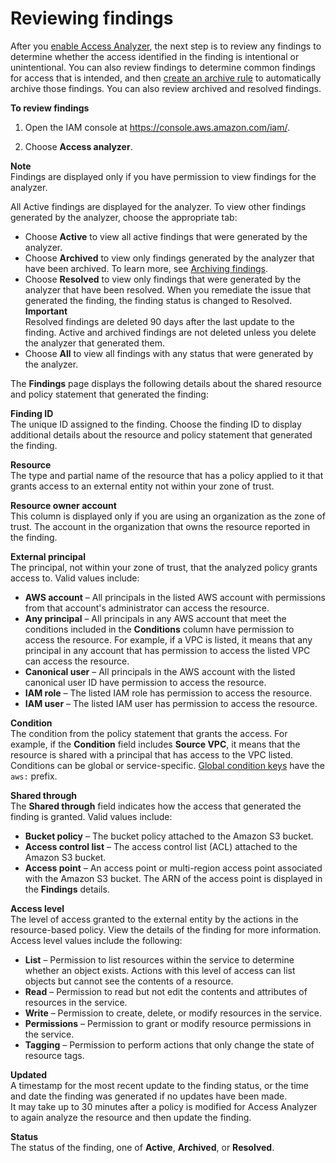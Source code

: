 # Reviewing findings<a name="access-analyzer-findings-view"></a>

After you [enable Access Analyzer](access-analyzer-getting-started.md#access-analyzer-enabling), the next step is to review any findings to determine whether the access identified in the finding is intentional or unintentional\. You can also review findings to determine common findings for access that is intended, and then [create an archive rule](access-analyzer-archive-rules.md) to automatically archive those findings\. You can also review archived and resolved findings\.

**To review findings**

1. Open the IAM console at [https://console\.aws\.amazon\.com/iam/](https://console.aws.amazon.com/iam/)\.

1. Choose **Access analyzer**\.

**Note**  
Findings are displayed only if you have permission to view findings for the analyzer\.

All Active findings are displayed for the analyzer\. To view other findings generated by the analyzer, choose the appropriate tab:
+ Choose **Active** to view all active findings that were generated by the analyzer\.
+ Choose **Archived** to view only findings generated by the analyzer that have been archived\. To learn more, see [Archiving findings](access-analyzer-findings-archive.md)\.
+ Choose **Resolved** to view only findings that were generated by the analyzer that have been resolved\. When you remediate the issue that generated the finding, the finding status is changed to Resolved\.
**Important**  
Resolved findings are deleted 90 days after the last update to the finding\. Active and archived findings are not deleted unless you delete the analyzer that generated them\.
+ Choose **All** to view all findings with any status that were generated by the analyzer\.

The **Findings** page displays the following details about the shared resource and policy statement that generated the finding:

**Finding ID**  
The unique ID assigned to the finding\. Choose the finding ID to display additional details about the resource and policy statement that generated the finding\.

**Resource**  
The type and partial name of the resource that has a policy applied to it that grants access to an external entity not within your zone of trust\.

**Resource owner account**  
This column is displayed only if you are using an organization as the zone of trust\. The account in the organization that owns the resource reported in the finding\.

**External principal**  
The principal, not within your zone of trust, that the analyzed policy grants access to\. Valid values include:  
+ **AWS account** – All principals in the listed AWS account with permissions from that account's administrator can access the resource\.
+ **Any principal** – All principals in any AWS account that meet the conditions included in the **Conditions** column have permission to access the resource\. For example, if a VPC is listed, it means that any principal in any account that has permission to access the listed VPC can access the resource\.
+ **Canonical user** – All principals in the AWS account with the listed canonical user ID have permission to access the resource\.
+ **IAM role** – The listed IAM role has permission to access the resource\.
+ **IAM user** – The listed IAM user has permission to access the resource\.

**Condition**  
The condition from the policy statement that grants the access\. For example, if the **Condition** field includes **Source VPC**, it means that the resource is shared with a principal that has access to the VPC listed\. Conditions can be global or service\-specific\. [Global condition keys](https://docs.aws.amazon.com/IAM/latest/UserGuide/reference_policies_condition-keys.html) have the `aws:` prefix\.

**Shared through**  
The **Shared through** field indicates how the access that generated the finding is granted\. Valid values include:  
+ **Bucket policy** – The bucket policy attached to the Amazon S3 bucket\.
+ **Access control list** – The access control list \(ACL\) attached to the Amazon S3 bucket\.
+ **Access point** – An access point or multi\-region access point associated with the Amazon S3 bucket\. The ARN of the access point is displayed in the **Findings** details\.

**Access level**  
The level of access granted to the external entity by the actions in the resource\-based policy\. View the details of the finding for more information\. Access level values include the following:  
+ **List** – Permission to list resources within the service to determine whether an object exists\. Actions with this level of access can list objects but cannot see the contents of a resource\.
+ **Read** – Permission to read but not edit the contents and attributes of resources in the service\.
+ **Write** – Permission to create, delete, or modify resources in the service\.
+ **Permissions** – Permission to grant or modify resource permissions in the service\.
+ **Tagging** – Permission to perform actions that only change the state of resource tags\.

**Updated**  
A timestamp for the most recent update to the finding status, or the time and date the finding was generated if no updates have been made\.  
It may take up to 30 minutes after a policy is modified for Access Analyzer to again analyze the resource and then update the finding\.

**Status**  
The status of the finding, one of **Active**, **Archived**, or **Resolved**\.